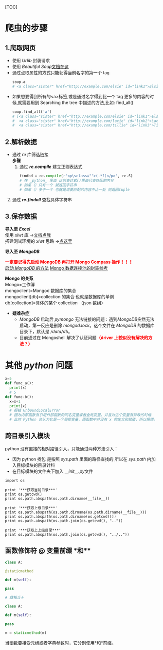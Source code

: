 <!--
 * @Author: SoChichung
 * @Date: 2022-07-11 20:46:41
 * @LastEditors: SoChichung
 * @LastEditTime: 2022-07-26 22:21:16
 * @Description:
 *
 * Copyright (c) 2022 by SoChichung ddeadwings@gmail.com, All Rights Reserved.
-->

[TOC]

# 爬虫的步骤

## 1.爬取网页

- 使用 _Urlib_ 封装请求
- 使用 _Beautiful Soup_[文档在这](https://beautifulsoup.readthedocs.io/zh_CN/v4.4.0/#id13)
- 通过点取属性的方式只能获得当前名字的第一个 tag
  ```python
  soup.a
  # <a class="sister" href="http://example.com/elsie" id="link1">Elsie</a>
  ```
- 如果想要得到所有的&lt;a&gt;标签,或是通过名字得到比一个 tag 更多的内容的时候,就需要用到 Searching the tree 中描述的方法,比如: find_all()
  ```python
  soup.find_all('a')
  # [<a class="sister" href="http://example.com/elsie" id="link1">Elsie</a>,
  #  <a class="sister" href="http://example.com/lacie" id="link2">Lacie</a>,
  #  <a class="sister" href="http://example.com/tillie" id="link3">Tillie</a>]
  ```

## 2.解析数据

- 通过 _re_ 库筛选链接  
  **步骤**
  1. 通过 _**re.compile**_ 建立正则表达式
     ```python
     findbd = re.compile(r'<p\sclass="">(.*?)</p>', re.S)
     # 在 _python_ 里面 正则表达式()里面代表匹配的内容
     # 如果（）只有一个 就返回字符串
     # 如果（）多于一个 也就是说要匹配的内容不止一处 则返回tuple
     ```

2. 通过 _**re.findall**_ 查找具体字符串

## 3.保存数据

**导入至** _**Excel**_  
使用 _xlwt_ 库 →[文档点我](https://pypi.org/project/xlwt/)  
搭建测试环境的 _xlwt_ 思路 →[点这里](./silu.md)

**导入至** _**MongoDB**_

<font color="red">**一定要记得先启动 MongoDB 再打开 Mongo Compass 操作！！！**</font>  
[启动 _MongoDB_ 的方法](https://blog.csdn.net/hh12211221/article/details/78902596)
[Mongo 数据连接池的封装参考](https://www.jb51.net/article/252280.htm)

**Mongo 的关系**  
Mongo=工作簿  
mongoclient=Mongod 数据库的集合  
mongoclient[db]=collection 的集合 也就是数据库的单例  
db[collection]=具体的某个 collection （json 数组）

- **疑难杂症**
  - _MongoDB_ 启动后 _pymongo_ 无法链接的问题：遇到*MongoDB*突然无法启动，第一反应是删除 _mongod.lock_。这个文件在 _MongoDB_ 的数据库目录下，默认是 _/data/db_。
  - 目前通过在 Mongoshell 解决了认证问题<font color='red'>**（driver 上貌似没有解决的方法？）**</font>

# **其他** _**python**_ **问题**

```python
x=5
def func_a():
  print(x)
  # 5
def func-b():
  x=x+1
  print(x)
  # 报错 UnboundLocalError
  # 因为内部函数有引用外部函数的同名变量或者全局变量，并且对这个变量有修改的时候
  # 此时 Python 会认为它是一个局部变量，而函数中并没有 x 的定义和赋值，所以报错。
```

## 跨目录引入模块

python 没有直接的相对路径引入，只能通过两种方法引入：

- 因为 python 找包 是按照 _sys.path_ 里面的路径查找的 所以在 _sys.path_ 内加入目标模块的目录计科
- 在目标模块的文件夹下加入 \_\_*init\_\_.py*文件

```
import os

print '***获取当前目录***'
print os.getcwd()
print os.path.abspath(os.path.dirname(__file__))

print '***获取上级目录***'
print os.path.abspath(os.path.dirname(os.path.dirname(__file__)))
print os.path.abspath(os.path.dirname(os.getcwd()))
print os.path.abspath(os.path.join(os.getcwd(), ".."))

print '***获取上上级目录***'
print os.path.abspath(os.path.join(os.getcwd(), "../.."))
```

## 函数修饰符 @ 变量前缀 \*和\*\*

```python
class A:

@staticmethod

def m(self):

pass

# 就相当于

class A:

def m(self):

pass

m = staticmethod(m)
```

当函数要接受元组或者字典参数时，它分别使用\*和\*前缀。
